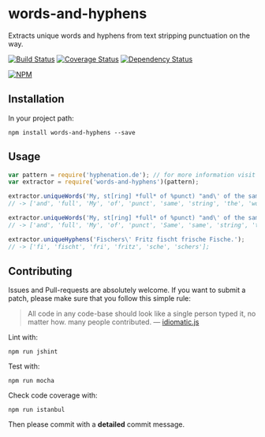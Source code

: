# words-and-hyphens

Extracts unique words and hyphens from text stripping punctuation on the way.

[![Build Status](https://api.travis-ci.org/borisdiakur/words-and-hyphens.png?branch=master)](https://travis-ci.org/borisdiakur/words-and-hyphens)
[![Coverage Status](https://coveralls.io/repos/borisdiakur/words-and-hyphens/badge.svg?branch=master)](https://coveralls.io/r/borisdiakur/words-and-hyphens?branch=master)
[![Dependency Status](https://gemnasium.com/borisdiakur/words-and-hyphens.svg)](https://gemnasium.com/borisdiakur/words-and-hyphens)

[![NPM](https://nodei.co/npm/words-and-hyphens.png?downloads=true)](https://nodei.co/npm/words-and-hyphens/)

## Installation

In your project path:

```shell
npm install words-and-hyphens --save
```

## Usage

```javascript
var pattern = require('hyphenation.de'); // for more information visit https://github.com/bramstein/hypher
var extractor = require('words-and-hyphens')(pattern);

extractor.uniqueWords('My, st[ring] *full* of %punct) "and\' of the same Same same words.');
// -> ['and', 'full', 'My', 'of', 'punct', 'same', 'string', 'the', 'words']

extractor.uniqueWords('My, st[ring] *full* of %punct) "and\' of the same Same same words.', true);
// -> ['and', 'full', 'My', 'of', 'punct', 'Same', 'same', 'string', 'the', 'words']

extractor.uniqueHyphens('Fischers\' Fritz fischt frische Fische.');
// -> ['fi', 'fischt', 'fri', 'fritz', 'sche', 'schers'];
```

## Contributing

Issues and Pull-requests are absolutely welcome. If you want to submit a patch, please make sure that you follow this simple rule:

> All code in any code-base should look like a single person typed it, no matter how.
many people contributed. — [idiomatic.js](https://github.com/rwldrn/idiomatic.js/)

Lint with:
```shell
npm run jshint
```

Test with:
```shell
npm run mocha
```

Check code coverage with:

```shell
npm run istanbul
```

Then please commit with a __detailed__ commit message.
